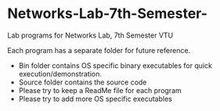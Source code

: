 # Networks-Lab-7th-Semester-
Lab programs for Networks Lab, 7th Semester VTU 

Each program has a separate folder for future reference. 
- Bin folder contains OS specific binary executables for quick execution/demonstration.
- Source folder contains the source code
- Please try to keep a ReadMe file for each program
- Please try to add more OS specific executables